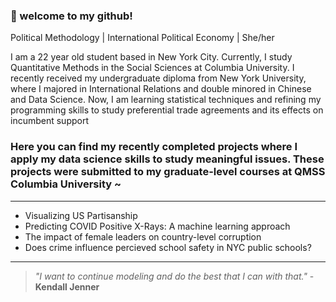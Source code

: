 ### 👋 welcome to my github!
Political Methodology | International Political Economy | She/her


I am a 22 year old student based in New York City. Currently, I study Quantitative Methods in the Social Sciences at Columbia University. I recently received my undergraduate diploma from New York University, where I majored in International Relations and double minored in Chinese and Data Science. Now, I am learning statistical techniques and refining my programming skills to study preferential trade agreements and its effects on incumbent support

### Here you can find my recently completed projects where I apply my data science skills to study meaningful issues. These projects were submitted to my graduate-level courses at QMSS Columbia University ~

___

* Visualizing US Partisanship
* Predicting COVID Positive X-Rays: A machine learning approach
* The impact of female leaders on country-level corruption
* Does crime influence percieved school safety in NYC public schools?
___

> *"I want to continue modeling and do the best that I can with that."* - __Kendall Jenner__


<!--
**cz2673/cz2673** is a ✨ _special_ ✨ repository because its `README.md` (this file) appears on your GitHub profile.

Here are some ideas to get you started:

- 🔭 I’m currently working on ...
- 🌱 I’m currently learning ...
- 👯 I’m looking to collaborate on ...
- 🤔 I’m looking for help with ...
- 💬 Ask me about ...
- 📫 How to reach me: ...
- 😄 Pronouns: ...
- ⚡ Fun fact: ...
-->
